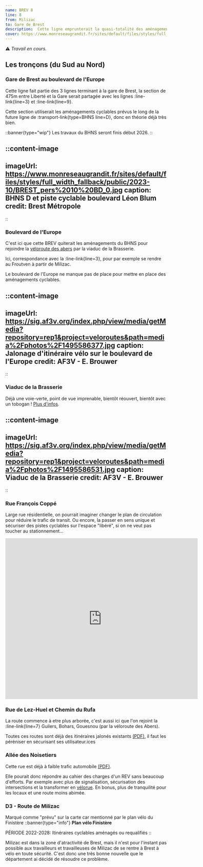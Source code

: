 ```yaml
---
name: BREV 8
line: 8
from: Milizac
to: Gare de Brest
description:  Cette ligne emprunterait la quasi-totalité des aménagements cyclables prévus pour le BHNS puis continuerait par le viaduc de la Brasserie, des routes boisées à trafic limité, pour finir sur une voie rapide à vélo le long de le départementale 5. Elle permetrait aux habitant.e.s de Milizac de rejoindre Brest à une plus grande fréquence que le BreizGo actuel (ligne 15, 8 trajets par jours). Ainsi que Bohars et Guilers (pas de liaison bus/car directe) ou encore l'hopital.
cover: https://www.monreseaugrandit.fr/sites/default/files/styles/full_width_fallback/public/2023-10/BREST_pers%2010%20BD_0.jpg
---
```


⚠️ *Travail en cours.*

## Les tronçons (du Sud au Nord)

### Gare de Brest au boulevard de l'Europe

Cette ligne fait partie des 3 lignes terminant à la gare de Brest, la section de 475m entre Liberté et la Gare serait partagée avec les lignes :line-link{line=3} et :line-link{line=9}.

Cette section utiliserait les aménagements cyclables prévus le long de la future ligne de :transport-link{type=BHNS line=D}, donc en théorie déjà très bien.

::banner{type="wip"}
Les travaux du BHNS seront finis début 2026.
::

::content-image
---
imageUrl: https://www.monreseaugrandit.fr/sites/default/files/styles/full_width_fallback/public/2023-10/BREST_pers%2010%20BD_0.jpg
caption: BHNS D et piste cyclable boulevard Léon Blum
credit: Brest Métropole
---
::


### Boulevard de l'Europe

C'est ici que cette BREV quiterait les aménagements du BHNS pour rejoindre la [véloroute des abers](https://www.af3v.org/les-voies-vertes/voies/492-veloroute-des-abers-de-l-aber-wrac-h-a-brest/) par la viaduc de la Brasserie.

Ici, correspondance avec la :line-link{line=3}, pour par exemple se rendre au Froutven à partir de Milizac.

Le boulevard de l'Europe ne manque pas de place pour mettre en place des aménagements cyclables.

::content-image
---
imageUrl: https://sig.af3v.org/index.php/view/media/getMedia?repository=rep1&project=veloroutes&path=media%2Fphotos%2F1495586377.jpg
caption: Jalonage d'itinéraire vélo sur le boulevard de l'Europe
credit: AF3V - E. Brouwer
---
::


### Viaduc de la Brasserie

Déjà une voie-verte, point de vue imprenable, bientôt réouvert, bientôt avec un tobogan !
[Plus d'infos](https://www.ouest-france.fr/bretagne/brest-29200/a-brest-dans-le-quartier-de-lambezellec-le-viaduc-de-la-brasserie-toujours-infranchissable-ddb01828-0199-11ef-9b4f-fa2c6cf081fe).

::content-image
---
imageUrl: https://sig.af3v.org/index.php/view/media/getMedia?repository=rep1&project=veloroutes&path=media%2Fphotos%2F1495586531.jpg
caption: Viaduc de la Brasserie
credit: AF3V - E. Brouwer
---
::

### Rue François Coppé
Large rue résidentielle, on pourrait imaginer changer le plan de circulation pour réduire le trafic de transit. Ou encore, la passer en sens unique et sécuriser des pistes cyclables sur l'espace "libéré", si on ne veut pas toucher au stationnement...

<iframe src="https://www.google.com/maps/embed?pb=!4v1725116604295!6m8!1m7!1s5q2EIDtD-w0tRyPddUqV9Q!2m2!1d48.41972022179596!2d-4.499206821296108!3f324.2365580800095!4f-12.67145764671055!5f0.7820865974627469" width="600" height="500" style="border:0;" allowfullscreen="" loading="lazy" referrerpolicy="no-referrer-when-downgrade"></iframe>

### Rue de Lez-Huel et Chemin du Rufa
La route commence à etre plus arborée, c'est aussi ici que l'on rejoint la :line-link{line=7} Guilers, Bohars, Gouesnou (par la véloroute des Abers).

Toutes ces routes sont déjà des itinéraires jalonés existants [(PDF)](https://brest.fr/sites/default/files/media/document/PLAN_VELO-HD_web.pdf), il faut les péréniser en sécurisant ses utilisateur.ices


### Allée des Noisetiers

Cette rue est déjà à faible trafic automobile [(PDF)](https://echanges.brest-metropole.fr/VIPDU72/dep/Comptage_vehicules/BH-Noisetiers_33-avr19.pdf
).

Elle pourait donc répondre au cahier des charges d'un REV sans beaucoup d'efforts. Par exemple avec plus de signalisation, sécurisation des intersections et la transformer en [vélorue](https://www.cerema.fr/fr/actualites/concevoir-sa-velorue-cyclistes-nombre-circulation-apaisee). En bonus, plus de tranquilité pour les locaux et une route moins abimée.


### D3 - Route de Milizac

Marqué comme "prévu" sur la carte car mentionné par le plan vélo du Finistère
::banner{type="info"}
**Plan vélo Finistère**

PÉRIODE 2022-2028: Itinéraires cyclables aménagés ou requalifiés
::

Milizac est dans la zone d'atractivité de Brest, mais il n'est pour l'instant pas possible aux travailleurs et travailleuses de Milizac de se rentre à Brest à vélo en toute sécurité. C'est donc une très bonne nouvelle que le département ai décidé de résoudre ce problème.